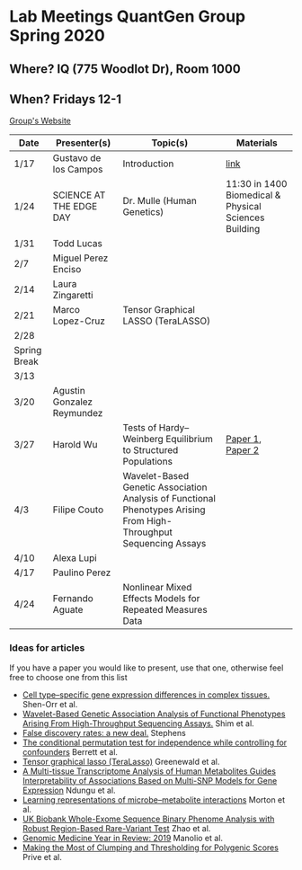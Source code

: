 # Lab Meetings QuantGen Group Spring 2020

## Where? IQ (775 Woodlot Dr), Room 1000

## When? Fridays 12-1

[Group's Website](http://quantgen.github.io/)

| Date           | Presenter(s)     |  Topic(s)        |  Materials    |
| -------------  | ---------------- | ---------------- | ------------- |
| 1/17 | Gustavo de los Campos | Introduction |  [link](https://www.nature.com/articles/nmeth.1439#Sec2) |
| 1/24 | SCIENCE AT THE EDGE DAY | Dr. Mulle (Human Genetics) | 11:30 in 1400 Biomedical & Physical Sciences Building |
| 1/31 | Todd Lucas |  |  |
| 2/7 | Miguel Perez Enciso |  |  |
| 2/14 | Laura Zingaretti |  |  |
| 2/21 | Marco Lopez-Cruz | Tensor Graphical LASSO (TeraLASSO) |  |
| 2/28 |  |  |  |
| Spring Break |
| 3/13 |  |  |  |
| 3/20 | Agustin Gonzalez Reymundez |  |  |
| 3/27 | Harold Wu | Tests of Hardy–Weinberg Equilibrium to Structured Populations | [Paper 1](https://onlinelibrary.wiley.com/doi/full/10.1002/gepi.20617), [Paper 2](https://www.genetics.org/content/213/3/759) |
| 4/3 |  Filipe Couto| Wavelet-Based Genetic Association Analysis of Functional Phenotypes Arising From High-Throughput Sequencing Assays |  |
| 4/10 | Alexa Lupi |  |  |
| 4/17 | Paulino Perez |  |  |
| 4/24 | Fernando Aguate | Nonlinear Mixed Effects Models for Repeated Measures Data |  |


### Ideas for articles

If you have a paper you would like to present, use that one, otherwise feel free to choose one from this list

* [Cell type–specific gene expression differences in complex tissues.](https://www.nature.com/articles/nmeth.1439#Sec2) Shen-Orr et al.
* [Wavelet-Based Genetic Association Analysis of Functional Phenotypes Arising From High-Throughput Sequencing Assays.](https://www.ncbi.nlm.nih.gov/pmc/articles/PMC5795621/) Shim et al.
* [False discovery rates: a new deal.](https://academic.oup.com/biostatistics/article/18/2/275/2557030) Stephens
* [The conditional permutation test for independence while controlling for confounders](https://rss.onlinelibrary.wiley.com/doi/10.1111/rssb.12340) Berrett et al.
* [Tensor graphical lasso (TeraLasso)](https://rss.onlinelibrary.wiley.com/doi/10.1111/rssb.12339) Greenewald et al.
* [A Multi-tissue Transcriptome Analysis of Human Metabolites Guides Interpretability of Associations Based on Multi-SNP Models for Gene Expression](https://www.cell.com/ajhg/fulltext/S0002-9297(20)30003-3) Ndungu et al.
* [Learning representations of microbe–metabolite interactions](https://www.nature.com/articles/s41592-019-0616-3) Morton et al.
* [UK Biobank Whole-Exome Sequence Binary Phenome Analysis with Robust Region-Based Rare-Variant Test](https://www.cell.com/ajhg/fulltext/S0002-9297(19)30433-1) Zhao et al.
* [Genomic Medicine Year in Review: 2019](https://www.cell.com/ajhg/fulltext/S0002-9297(19)30427-6) Manolio et al.
* [Making the Most of Clumping and Thresholding for Polygenic Scores](https://www.cell.com/ajhg/fulltext/S0002-9297(19)30422-7) Prive et al.

